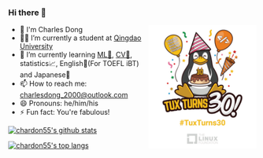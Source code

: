 ### Hi there 👋

[<img src="./images/tuxturns30_1000.png" height="250px" align="right" />](https://www.linuxfoundation.org/en/linux30th/)

- 🧑 I'm Charles Dong
- 👨‍🎓 I’m currently a student at [Qingdao University](https://www.qdu.edu.cn/)
- 🌱 I’m currently learning [ML🤖](http://en.wikipedia.org/wiki/Machine_learning), [CV👀](http://en.wikipedia.org/wiki/Computer_vision), statistics📈, English🗽(For TOEFL iBT) and Japanese🎎
- 📫 How to reach me: charlesdong_2000@outlook.com
- 😄 Pronouns: he/him/his
- ⚡ Fun fact: You're fabulous!
<!--
- 👯 I’m looking to collaborate on ...
- 🤔 I’m looking for help with ...
- 💬 Ask me about ...
-->

[![chardon55's github stats](https://github-readme-stats.vercel.app/api?username=chardon55&show_icons=true&bg_color=25,00132c,003247&text_color=e0f7fa&title_color=fce4ec&icon_color=f186c0)](https://github.com/chardon55)

[![chardon55's top langs](https://github-readme-stats.vercel.app/api/top-langs/?username=chardon55&layout=compact&bg_color=-25,00132c,003247&text_color=ffffff&title_color=fce4ec)](https://github.com/chardon55)
